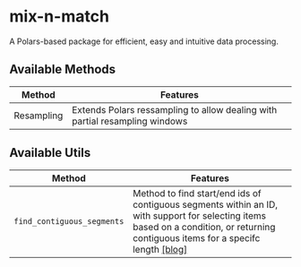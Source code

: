 # mix-n-match

A Polars-based package for efficient, easy and intuitive data processing.

## Available Methods

| Method      | Features |
| ----------- | ----------- |
| Resampling      |  Extends Polars ressampling to allow dealing with partial resampling windows  |

## Available Utils

| Method | Features |
| ----------- | ----------- |
| `find_contiguous_segments` | Method to find start/end ids of contiguous segments within an ID, with support for selecting items based on a condition, or returning contiguous items for a specifc length [[blog]](https://namiyousef96.medium.com/finding-contiguous-segments-efficiently-b0530bca7821)|
